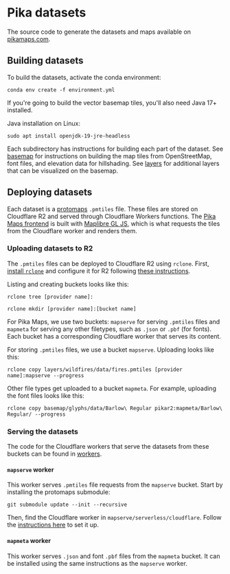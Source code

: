 # Pika datasets

The source code to generate the datasets and maps available on [pikamaps.com](https://pikamaps.com).

## Building datasets

To build the datasets, activate the conda environment:

```
conda env create -f environment.yml
```

If you're going to build the vector basemap tiles, you'll also need Java 17+ installed.

Java installation on Linux:

```
sudo apt install openjdk-19-jre-headless
```

Each subdirectory has instructions for building each part of the dataset. See [basemap](/basemap/) for instructions on building the map tiles from OpenStreetMap, font files, and elevation data for hillshading. See [layers](/layers/) for additional layers that can be visualized on the basemap.

## Deploying datasets

Each dataset is a [protomaps](https://protomaps.com/) `.pmtiles` file. These files are stored on Cloudflare R2 and served through Cloudflare Workers functions. The [Pika Maps frontend](https://github.com/rainflame/pika-maps) is built with [Maplibre GL JS](https://maplibre.org/maplibre-gl-js/docs/), which is what requests the tiles from the Cloudflare worker and renders them.

### Uploading datasets to R2

The `.pmtiles` files can be deployed to Cloudflare R2 using `rclone`. First, [install `rclone`](https://rclone.org/downloads/) and configure it for R2 following [these instructions](https://developers.cloudflare.com/r2/examples/rclone/).

Listing and creating buckets looks like this:

```
rclone tree [provider name]:
```

```
rclone mkdir [provider name]:[bucket name]
```

For Pika Maps, we use two buckets: `mapserve` for serving `.pmtiles` files and `mapmeta` for serving any other filetypes, such as `.json` or `.pbf` (for fonts). Each bucket has a corresponding Cloudflare worker that serves its content.

For storing `.pmtiles` files, we use a bucket `mapserve`. Uploading looks like this:

```
rclone copy layers/wildfires/data/fires.pmtiles [provider name]:mapserve --progress
```

Other file types get uploaded to a bucket `mapmeta`. For example, uploading the font files looks like this:

```
rclone copy basemap/glyphs/data/Barlow\ Regular pikar2:mapmeta/Barlow\ Regular/ --progress
```

### Serving the datasets

The code for the Cloudflare workers that serve the datasets from these buckets can be found in [workers](/workers/).

#### `mapserve` worker

This worker serves `.pmtiles` file requests from the `mapserve` bucket. Start by installing the protomaps submodule:

```
git submodule update --init --recursive
```

Then, find the Cloudflare worker in `mapserve/serverless/cloudflare`. Follow the [instructions here](https://protomaps.com/docs/cdn/cloudflare#alternative:-use-wrangler) to set it up.

#### `mapmeta` worker

This worker serves `.json` and font `.pbf` files from the `mapmeta` bucket. It can be installed using the same instructions as the `mapserve` worker.
